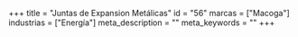 +++
title = "Juntas de Expansion Metálicas"
id = "56"
marcas = ["Macoga"]
industrias = ["Energía"]
meta_description = ""
meta_keywords = ""
+++
